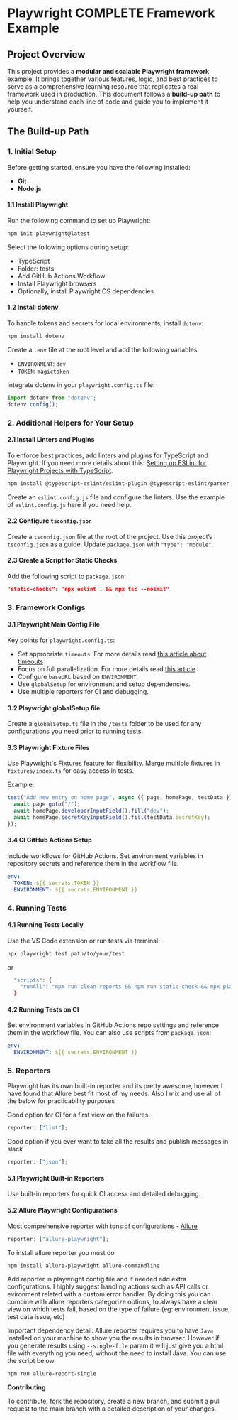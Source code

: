 # Playwright COMPLETE Framework Example

## Project Overview

This project provides a **modular and scalable Playwright framework** example. It brings together various features, logic, and best practices to serve as a comprehensive learning resource that replicates a real framework used in production. This document follows a **build-up path** to help you understand each line of code and guide you to implement it yourself.

## The Build-up Path

### 1. Initial Setup

Before getting started, ensure you have the following installed:

- **Git**
- **Node.js**

#### 1.1 Install Playwright

Run the following command to set up Playwright:

```bash
npm init playwright@latest
```

Select the following options during setup:

- TypeScript
- Folder: tests
- Add GitHub Actions Workflow
- Install Playwright browsers
- Optionally, install Playwright OS dependencies

#### 1.2 Install dotenv

To handle tokens and secrets for local environments, install `dotenv`:

```bash
npm install dotenv
```

Create a `.env` file at the root level and add the following variables:

- `ENVIRONMENT`: `dev`
- `TOKEN`: `magictoken`

Integrate dotenv in your `playwright.config.ts` file:

```typescript
import dotenv from "dotenv";
dotenv.config();
```

### 2. Additional Helpers for Your Setup

#### 2.1 Install Linters and Plugins

To enforce best practices, add linters and plugins for TypeScript and Playwright. If you need more details about this: [Setting up ESLint for Playwright Projects with TypeScript](https://ceroshjacob.medium.com/setting-up-eslint-for-playwright-projects-with-typescript-12fab098bd94).

```bash
npm install @typescript-eslint/eslint-plugin @typescript-eslint/parser eslint-plugin-playwright --save-dev
```

Create an `eslint.config.js` file and configure the linters. Use the example of `eslint.config.js` here if you need help.

#### 2.2 Configure `tsconfig.json`

Create a `tsconfig.json` file at the root of the project. Use this project’s `tsconfig.json` as a guide. Update `package.json` with `"type": "module"`.

#### 2.3 Create a Script for Static Checks

Add the following script to `package.json`:

```json
"static-checks": "npx eslint . && npx tsc --noEmit"
```

### 3. Framework Configs

#### 3.1 Playwright Main Config File

Key points for `playwright.config.ts`:

- Set appropriate `timeouts`. For more details read [this article about timeouts](https://www.bondaracademy.com/blog/playwright-timeout-30000ms-exceeded)
- Focus on full parallelization. For more details read [this article](https://blog.martioli.com/playwright-with-allure-reporter-published-on-aws-s3-bucket-full-parallelization/)
- Configure `baseURL` based on `ENVIRONMENT`.
- Use `globalSetup` for environment and setup dependencies.
- Use multiple reporters for CI and debugging.

#### 3.2 Playwright globalSetup file

Create a `globalSetup.ts` file in the `/tests` folder to be used for any configurations you need prior to running tests.

#### 3.3 Playwright Fixture Files

Use Playwright's [Fixtures feature](https://playwright.dev/docs/test-fixtures) for flexibility. Merge multiple fixtures in `fixtures/index.ts` for easy access in tests.

Example:

```typescript
test("Add new entry on home page", async ({ page, homePage, testData }) => {
  await page.goto("/");
  await homePage.developerInputField().fill("dev");
  await homePage.secretKeyInputField().fill(testData.secretKey);
});
```

#### 3.4 CI GitHub Actions Setup

Include workflows for GitHub Actions. Set environment variables in repository secrets and reference them in the workflow file.

```yaml
env:
  TOKEN: ${{ secrets.TOKEN }}
  ENVIRONMENT: ${{ secrets.ENVIRONMENT }}
```

### 4. Running Tests

#### 4.1 Running Tests Locally

Use the VS Code extension or run tests via terminal:

```bash
npx playwright test path/to/your/test
```

or

```bash
  "scripts": {
    "runAll": "npm run clean-reports && npm run static-check && npx playwright test",
  }
```

#### 4.2 Running Tests on CI

Set environment variables in GitHub Actions repo settings and reference them in the workflow file. You can also use scripts from `package.json`:

```yaml
env:
  ENVIRONMENT: ${{ secrets.ENVIRONMENT }}
```

### 5. Reporters

Playwright has its own built-in reporter and its pretty awesome, however I have found that Allure best fit most of my needs.
Also I mix and use all of the below for practicability purposes

Good option for CI for a first view on the failures

```typescript
reporter: ["list"];
```

Good option if you ever want to take all the results and publish messages in slack

```typescript
reporter: ["json"];
```

#### 5.1 Playwright Built-in Reporters

Use built-in reporters for quick CI access and detailed debugging.

#### 5.2 Allure Playwright Configurations

Most comprehensive reporter with tons of configurations - [Allure](https://allurereport.org/docs/playwright/)

```typescript
reporter: ["allure-playwright"];
```

To install allure reporter you must do

```bash
npm install allure-playwright allure-commandline
```

Add reporter in playwright config file and if needed add extra configurations. I highly suggest handling actions such as API calls or evironment related with a custom error handler. By doing this you can combine with allure reporters categorize options, to always have a clear view on which tests fail, based on the type of failure (eg: environment issue, test data issue, etc)

Important dependency detail:
Allure reporter requires you to have `Java` installed on your machine to show you the results in browser. However if you generate results using `--single-file` param it will just give you a html file with everything you need, without the need to install Java. You can use the script below

```bash
npm run allure-report-single
```

**Contributing**

To contribute, fork the repository, create a new branch, and submit a pull request to the main branch with a detailed description of your changes.
